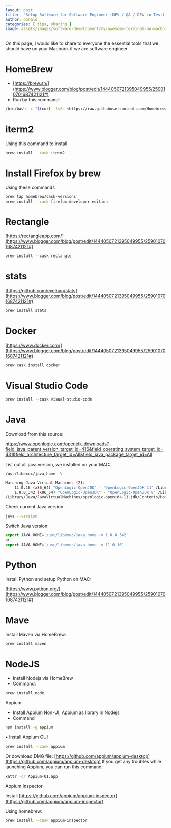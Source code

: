 ```yaml
---
layout: post
title:  "Setup Software for Software Engineer (DEV / QA / DEV in Test) on MacOSX"
author: donald
categories: [ tips, sharing ]
image: assets/images/software-development/my-awesome-terminal-on-macbook/Untitled 1.png
---
```


On this page, I would like to share to everyone the essential tools that we should have on your Macbook if we are software engineer


# HomeBrew

- [https://brew.sh/](https://www.blogger.com/blog/post/edit/1444050721395049955/259010701687421121#)
- Run by this command:

```bash
/bin/bash -c "$(curl -fsSL <https://raw.githubusercontent.com/Homebrew/install/HEAD/install.sh>)"
```

# iterm2

Using this command to install

```bash
brew install --cask iterm2
```

# Install Firefox by brew

Using these commands

```bash
brew tap homebrew/cask-versions
brew install --cask firefox-developer-edition
```

# Rectangle

[https://rectangleapp.com/](https://www.blogger.com/blog/post/edit/1444050721395049955/259010701687421121#)

```jsx
brew install --cask rectangle
```

# stats

[https://github.com/exelban/stats](https://www.blogger.com/blog/post/edit/1444050721395049955/259010701687421121#)

```jsx
brew install stats
```

# Docker

[https://www.docker.com/](https://www.blogger.com/blog/post/edit/1444050721395049955/259010701687421121#)

```jsx
brew cask install docker
```

# Visual Studio Code

```jsx
brew install --cask visual-studio-code
```

# Java

Download from this source:

 
https://www.openlogic.com/openjdk-downloads?field_java_parent_version_target_id=416&field_operating_system_target_id=431&field_architecture_target_id=All&field_java_package_target_id=All

List out all java version, we installed on your MAC:

```bash
/usr/libexec/java_home -V

Matching Java Virtual Machines (2):
    11.0.16 (x86_64) "OpenLogic-OpenJDK" - "OpenLogic-OpenJDK 11" /Library/Java/JavaVirtualMachines/openlogic-openjdk-11.jdk/Contents/Home
    1.8.0_342 (x86_64) "OpenLogic-OpenJDK" - "OpenLogic-OpenJDK 8" /Library/Java/JavaVirtualMachines/openlogic-openjdk-8.jdk/Contents/Home
/Library/Java/JavaVirtualMachines/openlogic-openjdk-11.jdk/Contents/Hom
```

Check current Java version:

```bash
java --version
```

Switch Java version:

```jsx
export JAVA_HOME=`/usr/libexec/java_home -v 1.8.0_342`
or
export JAVA_HOME=`/usr/libexec/java_home -v 11.0.16`
```

# Python

install Python and setup Python on MAC:

[https://www.python.org/](https://www.blogger.com/blog/post/edit/1444050721395049955/259010701687421121#)

# Mave

Install Maven via HomeBrew:

```jsx
brew install maven
```

# NodeJS

- Install Nodejs via HomeBrew
- Command:

```bash
brew install node
```

Appium

- Install Appium Non-UI, Appium as library in Nodejs
- Command

```bash
npm install -g appium
```

• Install Appium GUI

```bash
brew install --cask appium
```

Or download DMG file: [https://github.com/appium/appium-desktop](https://github.com/appium/appium-desktop) If you get any troubles while launching Appium, you can run this command: 

```bash
xattr -cr Appium-UI.app
```

Appium Inspector

Install [https://github.com/appium/appium-inspector](https://github.com/appium/appium-inspector) 

Using homebrew:

```bash
brew install --cask appium-inspector
```